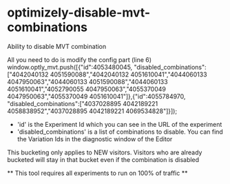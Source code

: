 # optimizely-disable-mvt-combinations
Ability to disable MVT combination 

All you need to do is modify the config part (line 6)
window.optly_mvt.push([{"id":4053480045, "disabled_combinations":["4042040132 4051590088","4042040132 4051610041","4044060133 4047950063","4044060133 4051590088","4044060133 4051610041","4052790055 4047950063","4055370049 4047950063","4055370049 4051610041"]},{"id":4055784970, "disabled_combinations":["4037028895 4042189221 4058838952","4037028895 4042189221 4069534828"]}]);

- 'id' is the Experiment Id which you can see in the URL of the experiment
- 'disabled_combinations' is a list of combinations to disable. You can find the Variation Ids in the diagnostic window of the Editor

This bucketing only applies to NEW visitors. Visitors who are already bucketed will stay in that bucket even if the combination is disabled

** This tool requires all experiments to run on 100% of traffic **
